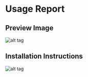 # Usage Report
## Preview Image
![alt tag](https://github.com/jamasoftware-ps/Community-Reports/blob/master/Utilization%20Reports/Usage%20Report/Usage_Report_Screenshot.png)
## Installation Instructions
![alt tag](https://github.com/jamasoftware-ps/Community-Reports/blob/master/Utilization%20Reports/Usage%20Report/UsageReportInstallationInstructions.png)
